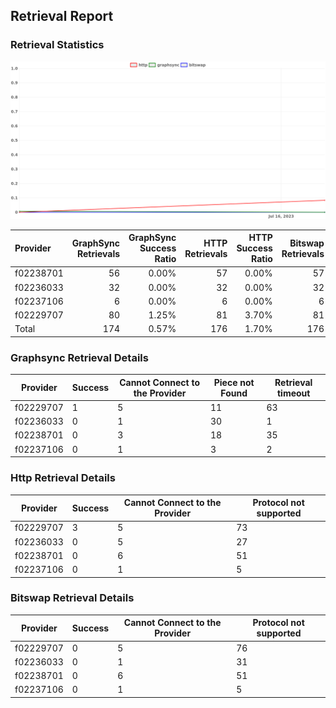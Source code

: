 ## Retrieval Report
### Retrieval Statistics
<img src="https://raw.githubusercontent.com/data-preservation-programs/filplus-checker-assets/main/filecoin-project/filecoin-plus-large-datasets/issues/1834/1689672178703.png"/>

| Provider  | GraphSync Retrievals | GraphSync Success Ratio | HTTP Retrievals | HTTP Success Ratio | Bitswap Retrievals | Bitswap Success Ratio |
| :-------- | -------------------: | ----------------------: | --------------: | -----------------: | -----------------: | --------------------: |
| f02238701 |                   56 |                   0.00% |              57 |              0.00% |                 57 |                 0.00% |
| f02236033 |                   32 |                   0.00% |              32 |              0.00% |                 32 |                 0.00% |
| f02237106 |                    6 |                   0.00% |               6 |              0.00% |                  6 |                 0.00% |
| f02229707 |                   80 |                   1.25% |              81 |              3.70% |                 81 |                 0.00% |
| Total     |                  174 |                   0.57% |             176 |              1.70% |                176 |                 0.00% |

### Graphsync Retrieval Details
| Provider  | Success | Cannot Connect to the Provider | Piece not Found | Retrieval timeout |
| --------- | ------- | ------------------------------ | --------------- | ----------------- |
| f02229707 | 1       | 5                              | 11              | 63                |
| f02236033 | 0       | 1                              | 30              | 1                 |
| f02238701 | 0       | 3                              | 18              | 35                |
| f02237106 | 0       | 1                              | 3               | 2                 |

### Http Retrieval Details
| Provider  | Success | Cannot Connect to the Provider | Protocol not supported |
| --------- | ------- | ------------------------------ | ---------------------- |
| f02229707 | 3       | 5                              | 73                     |
| f02236033 | 0       | 5                              | 27                     |
| f02238701 | 0       | 6                              | 51                     |
| f02237106 | 0       | 1                              | 5                      |

### Bitswap Retrieval Details
| Provider  | Success | Cannot Connect to the Provider | Protocol not supported |
| --------- | ------- | ------------------------------ | ---------------------- |
| f02229707 | 0       | 5                              | 76                     |
| f02236033 | 0       | 1                              | 31                     |
| f02238701 | 0       | 6                              | 51                     |
| f02237106 | 0       | 1                              | 5                      |
